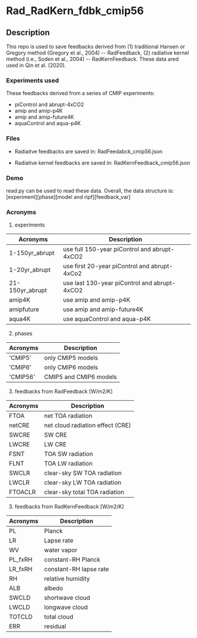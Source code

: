 # Rad_RadKern_fdbk_cmip56

## Description

This repo is used to save feedbacks derived from (1) traditional Hansen or Gregory method (Gregory et al., 2004) -- RadFeedback, (2) radiative kernel method (i.e., Soden et al., 2004) -- RadKernFeedback. These data ared used in Qin et al. (2020).

### Experiments used 
These feedbacks derived from a series of CMIP experiments:
- piControl and abrupt-4xCO2
- amip and amip-p4K
- amip and amip-future4K
- aquaControl and aqua-p4K

### Files 
- Radiaitve feedbacks are saved in: RadFeedabck_cmip56.json

- Radiative kernel feedbacks are saved in: RadKernFeedback_cmip56.json

### Demo
read.py can be used to read these data. Overall, the data structure is: [experiment][phase][model and ripf][feedback_var]


### Acronyms
1. experiments 

| Acronyms      | Description |
| ----------- | ----------- |
|   1-150yr_abrupt    | use full 150-year piControl and abrupt-4xCO2       |
| 1-20yr_abrupt   | use first 20-year piControl and abrupt-4xCo2       |
| 21-150yr_abrupt | use last 130-year piControl and abrupt-4xCO2 |
| amip4K | use amip and amip-p4K | 
| amipfuture | use amip and amip-future4K |
| aqua4K | use aquaControl and aqua-p4K |

2. phases

| Acronyms      | Description |
| ----------- | ----------- |
| 'CMIP5' | only CMIP5 models |
| 'CMIP6' | only CMIP6 models |
| 'CMIP56' | CMIP5 and CMIP6 models |

3. feedbacks from RadFeedback [W/m2/K]
  
| Acronyms      | Description |
| ----------- | ----------- |
| FTOA | net TOA radiation |
| netCRE | net cloud radiation effect (CRE) |
|SWCRE | SW CRE |
| LWCRE | LW CRE |
| FSNT | TOA SW radiation |
| FLNT | TOA LW radiation |
| SWCLR | clear-sky SW TOA radiation |
| LWCLR | clear-sky LW TOA radiation |
| FTOACLR | clear-sky total TOA radiation |


3. feedbacks from RadKernFeedback [W/m2/K]
  
| Acronyms      | Description |
| ----------- | ----------- |
| PL | Planck |
| LR | Lapse rate |
| WV | water vapor |
| PL_fxRH | constant-RH Planck |
| LR_fxRH | constant-RH lapse rate |
| RH | relative humidity |
| ALB | albedo |
| SWCLD | shortwave cloud |
| LWCLD | longwave cloud |
| TOTCLD | total cloud |
| ERR | residual |

